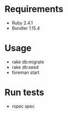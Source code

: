 # Requirements

* Ruby 2.4.1
* Bundler 1.15.4

# Usage

* rake db:migrate
* rake db:seed
* foreman start

# Run tests

* rspec spec
